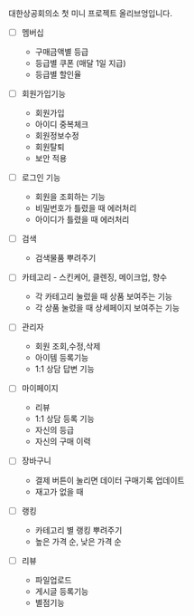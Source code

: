 대한상공회의소 첫 미니 프로젝트 올리브엉입니다.

- [ ]  멤버십
	- 구매금액별 등급
	- 등급별 쿠폰 (매달 1일 지급)
	- 등급별 할인율

- [ ]  회원가입기능
	- 회원가입
	- 아이디 중복체크
	- 회원정보수정
	- 회원탈퇴
	- 보안 적용
- [ ]  로그인 기능
	- 회원을 조회하는 기능
	- 비밀번호가 틀렸을 때 에러처리
	- 아이디가 틀렸을 때 에러처리
- [ ]  검색
	- 검색물품 뿌려주기
- [ ]  카테고리 - 스킨케어, 클렌징, 메이크업, 향수
	- 각 카테고리 눌렀을 때 상품 보여주는 기능
	- 각 상품 눌렀을 때 상세페이지 보여주는 기능
- [ ]  관리자
	- 회원 조회,수정,삭제
	- 아이템 등록기능
	- 1:1 상담 답변 기능
- [ ]  마이페이지
	- 리뷰
	- 1:1 상담 등록 기능
	- 자신의 등급
	- 자신의 구매 이력
- [ ]  장바구니
	- 결제 버튼이 눌리면 데이터 구매기록 업데이트
	- 재고가 없을 때
- [ ]  랭킹
	- 카테고리 별 랭킹 뿌려주기
	- 높은 가격 순,  낮은 가격 순
- [ ]  리뷰
	- 파일업로드
	- 게시글 등록기능
	- 별점기능